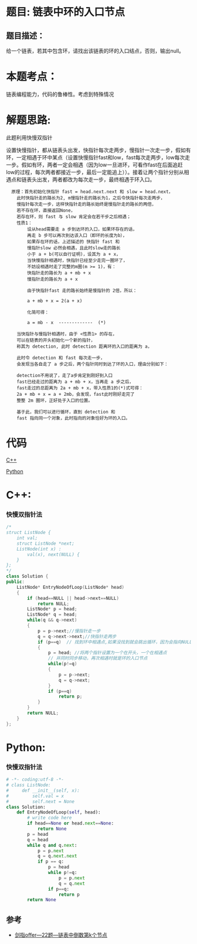 # 题目: 链表中环的入口节点
## 题目描述：
给一个链表，若其中包含环，请找出该链表的环的入口结点，否则，输出null。

# 本题考点：
  
  链表编程能力，代码的鲁棒性。考虑到特殊情况
  
# 解题思路:
  此题利用快慢双指针
  
  设置快慢指针，都从链表头出发，快指针每次走两步，慢指针一次走一步，假如有环，一定相遇于环中某点（设置快慢指针fast和low，fast每次走两步，low每次走一步。假如有环，两者一定会相遇（因为low一旦进环，可看作fast在后面追赶low的过程，每次两者都接近一步，最后一定能追上））。接着让两个指针分别从相遇点和链表头出发，两者都改为每次走一步，最终相遇于环入口。
```
  原理：首先初始化快指针 fast = head.next.next 和 slow = head.next，
    此时快指针走的路长为2, m慢指针走的路长为1，之后令快指针每次走两步，
    慢指针每次走一步，这样快指针走的路长始终是慢指针走的路长的两倍，
    若不存在环，直接返回None，
    若存在环，则 fast 与 slow 肯定会在若干步之后相遇；
    性质1：
        设从head需要走 a 步到达环的入口，如果环存在的话，
        再走 b 步可以再次到达该入口（即环的长度为b），
        如果存在环的话，上述描述的 快指针 fast 和 
        慢指针slow 必然会相遇，且此时slow走的路长
        小于 a + b(可以自行证明)，设其为 a + x，
        当快慢指针相遇时，快指针已经至少走完一圈环了，
        不妨设相遇时走了完整的m圈(m >= 1)，有：    
        快指针走的路长为 a + mb + x
        慢指针走的路长为 a + x
        
        由于快指针fast 走的路长始终是慢指针的 2倍，所以：
        
        a + mb + x = 2(a + x)
        
        化简可得：
        
        a = mb - x  -------------  (*)
    
    当快指针与慢指针相遇时，由于 <性质1> 的存在，
    可以在链表的开头初始化一个新的指针，
    称其为 detection, 此时 detection 距离环的入口的距离为 a，
    
    此时令 detection 和 fast 每次走一步，
    会发现当各自走了 a 步之后，两个指针同时到达了环的入口，理由分别如下：
    
    detection不用说了，走了a步肯定到刚好到入口
    fast已经走过的距离为 a + mb + x，当再走 a 步之后，
    fast走过的总距离为 2a + mb + x，带入性质1的(*)式可得：
    2a + mb + x = a + 2mb，会发现，fast此时刚好走完了
    整整 2m 圈环，正好处于入口的位置。
    
    基于此，我们可以进行循环，直到 detection 和 
    fast 指向同一个对象，此时指向的对象恰好为环的入口。
```
# 代码

[C++](./EntryNodeInListLoop.cpp)

[Python](./EntryNodeInListLoop.py)

# C++: 
### 快慢双指针法
```c++
/*
struct ListNode {
    int val;
    struct ListNode *next;
    ListNode(int x) :
        val(x), next(NULL) {
    }
};
*/
class Solution {
public:
    ListNode* EntryNodeOfLoop(ListNode* head)
    {
        if (head==NULL || head->next==NULL)
            return NULL;
        ListNode* p = head;
        ListNode* q = head;
        while(q && q->next)
        {
            p = p->next;//慢指针走一步
            q = q->next->next;//快指针走两步
            if (p==q)  // 找到环中相遇点,如果没找到就会跳出循环，因为会指向NULL
            {
                p = head; //将两个指针设置为一个在开头，一个在相遇点
                // 并同时同步移动，再次相遇时就是环的入口节点
                while(p!=q)
                {
                    p = p->next;
                    q = q->next;
                }
                if (p==q)
                    return p;
            }
        }
        return NULL;
    }
};
```
# Python:
### 快慢双指针法
```python
# -*- coding:utf-8 -*-
# class ListNode:
#     def __init__(self, x):
#         self.val = x
#         self.next = None
class Solution:
    def EntryNodeOfLoop(self, head):
        # write code here
        if head==None or head.next==None:
            return None
        p = head
        q = head
        while q and q.next:
            p = p.next
            q = q.next.next
            if p == q:
                p = head
                while p!=q:
                    p = p.next
                    q = q.next
                if p==q:
                    return p
        return None
```

## 参考
  -  [剑指offer—22题—链表中倒数第k个节点](https://github.com/bryceustc/CodingInterviews/blob/master/KthNodeFromEnd/README.md)


